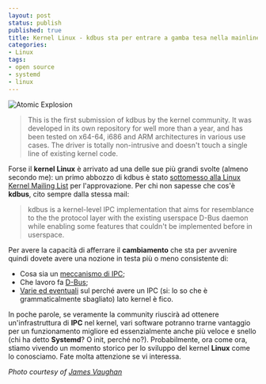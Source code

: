 ```yaml
---
layout: post
status: publish
published: true
title: Kernel Linux - kdbus sta per entrare a gamba tesa nella mainline
categories:
- Linux
tags:
- open source
- systemd
- linux
---
```


![Atomic Explosion](https://farm3.staticflickr.com/2499/4179024102_40c1e48234_b.jpg)

> This is the first submission of kdbus by the kernel community.  It was developed in its own repository for well more than a year, and has been tested on x64-64, i686 and ARM architectures in various use cases. The driver is totally non-intrusive and doesn't touch a single line of existing kernel code.

Forse il **kernel Linux** è arrivato ad una delle sue più grandi svolte (almeno secondo me): un primo abbozzo di kdbus è stato [sottomesso alla Linux Kernel Mailing List](https://lkml.org/lkml/2014/10/29/854) per l'approvazione. Per chi non sapesse che cos'è **kdbus**, cito sempre dalla stessa mail:

> kdbus is a kernel-level IPC implementation that aims for resemblance to the the protocol layer with the existing userspace D-Bus daemon while enabling some features that couldn't be implemented before in userspace.

Per avere la capacità di afferrare il **cambiamento** che sta per avvenire quindi dovete avere una nozione in testa più o meno consistente di:

- Cosa sia un [meccanismo di IPC](http://it.wikipedia.org/wiki/Comunicazione_tra_processi);
- Che lavoro fa [D-Bus](http://www.freedesktop.org/wiki/Software/dbus/#index1h1);
- [Varie ed eventuali](https://www.youtube.com/watch?v=sJyVaKZ8tbc) sul perché avere un IPC (si: lo so che è grammaticalmente sbagliato) lato kernel è fico.

In poche parole, se veramente la community riuscirà ad ottenere un'infrastruttura di **IPC** nel kernel, vari software potranno trarne vantaggio per un funzionamento migliore ed essenzialmente anche più veloce e snello (chi ha detto **Systemd**? O init, perché no?). Probabilmente, ora come ora, stiamo vivendo un momento storico per lo sviluppo del kernel **Linux** come lo conosciamo. Fate molta attenzione se vi interessa.

_Photo courtesy of [James Vaughan](https://www.flickr.com/photos/x-ray_delta_one/4179024102/)_